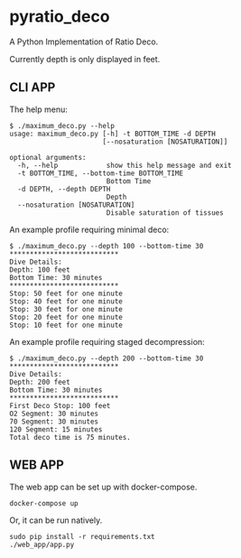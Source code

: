 pyratio_deco
============

A Python Implementation of Ratio Deco.

Currently depth is only displayed in feet.

## CLI APP

The help menu:
```
$ ./maximum_deco.py --help
usage: maximum_deco.py [-h] -t BOTTOM_TIME -d DEPTH
                       [--nosaturation [NOSATURATION]]

optional arguments:
  -h, --help            show this help message and exit
  -t BOTTOM_TIME, --bottom-time BOTTOM_TIME
                        Bottom Time
  -d DEPTH, --depth DEPTH
                        Depth
  --nosaturation [NOSATURATION]
                        Disable saturation of tissues
```

An example profile requiring minimal deco:
```
$ ./maximum_deco.py --depth 100 --bottom-time 30
***************************
Dive Details:
Depth: 100 feet
Bottom Time: 30 minutes
***************************
Stop: 50 feet for one minute
Stop: 40 feet for one minute
Stop: 30 feet for one minute
Stop: 20 feet for one minute
Stop: 10 feet for one minute
```

An example profile requiring staged decompression:
```
$ ./maximum_deco.py --depth 200 --bottom-time 30
***************************
Dive Details:
Depth: 200 feet
Bottom Time: 30 minutes
***************************
First Deco Stop: 100 feet
O2 Segment: 30 minutes
70 Segment: 30 minutes
120 Segment: 15 minutes
Total deco time is 75 minutes.
```

## WEB APP

The web app can be set up with docker-compose.
```
docker-compose up
```

Or, it can be run natively.
```
sudo pip install -r requirements.txt
./web_app/app.py
```
